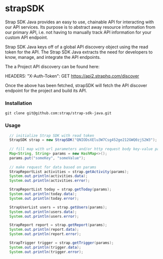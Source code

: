 # strapSDK

Strap SDK Java provides an easy to use, chainable API for interacting with our API services. Its purpose is to abstract away resource information from our primary API, i.e. not having to manually track API information for your custom API endpoint.

Strap SDK Java keys off of a global API discovery object using the read token for the API. The Strap SDK Java extracts the need for developers to know, manage, and integrate the API endpoints.

The a Project API discovery can be found here:

HEADERS: "X-Auth-Token": GET https://api2.straphq.com/discover

Once the above has been fetched, strapSDK will fetch the API discover endpoint for the project and build its API.

### Installation

```
git clone git@github.com:strap/strap-sdk-java.git
```

### Usage
```java
  // initialize Strap SDK with read token
  StrapSDK strap = new StrapSDK("QNIODsXElu3W7Csg452ge212GWQ0zjS2W3");
 
  // fill map with url parameters and/or http request body key-value pairs
  Map<String, String> params = new HashMap<>();
  params.put("someKey", "someValue");
 
  // make request for data based on params
  StrapReportList activities = strap.getActivity(params);
  System.out.println(activities.data);
  System.out.println(activities.error);

  StrapReportList today = strap.getToday(params);
  System.out.println(today.data);
  System.out.println(today.error);

  StrapUserList users = strap.getUsers(params);
  System.out.println(users.data);
  System.out.println(users.error);

  StrapReport report = strap.getReport(params);
  System.out.println(report.data);
  System.out.println(report.error);

  StrapTrigger trigger = strap.getTrigger(params);
  System.out.println(trigger.data);
  System.out.println(trigger.error);
```

